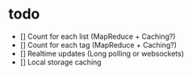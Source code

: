 todo
====

- [] Count for each list (MapReduce + Caching?)
- [] Count for each tag (MapReduce + Caching?)
- [] Realtime updates (Long polling or websockets)
- [] Local storage caching
